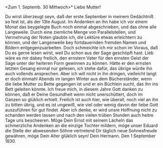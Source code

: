  <Zum 1. Septemb. 30 Mittwoch>*
Liebe Mutter!

Du wirst überzeugt seyn, daß der erste September in meinem Gedächtniß so fest ist, als der 13te August. Im Andenken an ihn habe ich vor einem Monat das beygelegte Buch noch einmal abgeschrieben, und das ohne alle Langeweile. Durch eine ziemliche Menge von Parallelstellen, und Vermehrung der Noten glaubte ich, die Lektüre etwas erleichtern zu können, und der Langenweile bey fortdauernden fremden Namen und Bildern entgegenzuarbeiten. Doch schmeichle ich mir schon im Voraus, daß Du es gerne lesen wirst, weil Du schon aus der Sage geschöpft hast. Lieb wäre es mir dabey freilich, den ernstern Vater für den ernsten Geist der Sage unter der heiteren Form gewinnen zu können. Hätte er den ernsten letzten Gesang einmal nur gelesen, ich stehe dafür, das übrige würde ihn auch vollends ansprechen. Aber ich will nicht in ihn dringen, vielleicht langt er doch einmahl Abends im langen Winter aus dem Bücherständer, wenn die liebe Mutter zu Bette gegangen ist und er ein Büchlein sucht, das ihn ins Bett geleiten könnte. 
Ich freue mich, in diesem Jahre Gott danken zu können, daß er Deine Gesundheit wenn nicht unerschüttert, doch im Ganzen so glüklich erhielt. Freilich ist auch hier, wie überall, noch viel an ihn zu bitten übrig, und es ist ungewiß, wie viel oder wenig davon der liebe Gott auszuführen für gut findet. Aber ich denke, er wird unsre Hoffnung nicht zu schanden werden lassen und nach den vielen trüben Stunden auch heitre Tage uns bescheeren. Möge Dein Ernst mit seinem Lächeln das schmerzliche Andenken an die einzige Tochter mildern, möge unser Eduard die Stelle der abwesenden Söhne vertretend Dir täglich neue Sohnesfreude gewähren, möge Dein Alter glüklich seyn! 
 Dein Hermann.
Den 1 September 1830.

